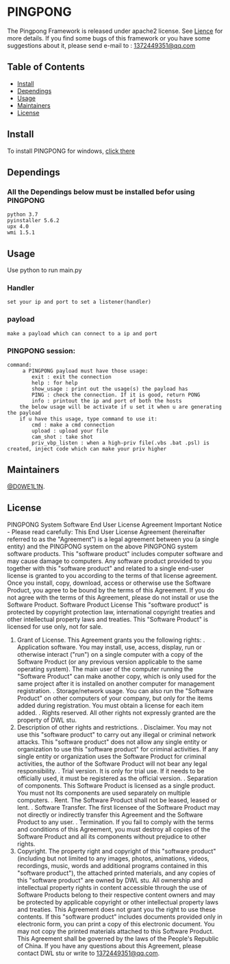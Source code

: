 # PINGPONG

The Pingpong Framework is released under apache2 license. See [Lience](https://github.com/DWL-stu/PINGPONG/edit/main/README.md) for more details.
If you find some bugs of this framework or you have some suggestions about it, please send e-mail to : 1372449351@qq.com

## Table of Contents

- [Install](#install)
- [Dependings](#Dependings)
- [Usage](#usage)
- [Maintainers](#maintainers)
- [License](#license)

## Install

To install PINGPONG for windows, [click there](https://github.com/DWL-stu/PINGPONG/releases)

## Dependings
  ### All the Dependings below must be installed befor using PINGPONG
    python 3.7
    pyinstaller 5.6.2
    upx 4.0
    wmi 1.5.1

## Usage

Use python to run main.py
  ### Handler
    set your ip and port to set a listener(handler)
  ### payload
    make a payload which can connect to a ip and port
  ### PINGPONG session:
    command:
         a PINGPONG payload must have those usage:
            exit : exit the connection
            help : for help
            show_usage : print out the usage(s) the payload has
            PING : check the connection. If it is good, return PONG
            info : printout the ip and port of both the hosts
        the below usage will be activate if u set it when u are generating the payload
        if u have this usage, type command to use it:
            cmd : make a cmd connection
            upload : upload your file
            cam_shot : take shot
            priv_vbp_listen : when a high-priv file(.vbs .bat .psl) is created, inject code which can make your priv higher   
        

## Maintainers

[@D0WE1L1N](https://github.com/Duweilin).


## License
PINGPONG System Software End User License Agreement
Important Notice - Please read carefully: This End User License Agreement (hereinafter referred to as the "Agreement") is a legal agreement between you (a single entity) and the PINGPONG system on the above PINGPONG system software products.
This "software product" includes computer software and may cause damage to computers. Any software product provided to you together with this "software product" and related to a single end-user license is granted to you according to the terms of that license agreement. Once you install, copy, download, access or otherwise use the Software Product, you agree to be bound by the terms of this Agreement. If you do not agree with the terms of this Agreement, please do not install or use the Software Product.
Software Product License
This "software product" is protected by copyright protection law, international copyright treaties and other intellectual property laws and treaties. This "Software Product" is licensed for use only, not for sale.
1. Grant of License. This Agreement grants you the following rights:
. Application software. You may install, use, access, display, run or otherwise interact ("run") on a single computer with a copy of the Software Product (or any previous version applicable to the same operating system). The main user of the computer running the "Software Product" can make another copy, which is only used for the same project after it is installed on another computer for management registration.
. Storage/network usage. You can also run the "Software Product" on other computers of your company, but only for the items added during registration. You must obtain a license for each item added.
. Rights reserved. All other rights not expressly granted are the property of DWL stu.
2. Description of other rights and restrictions.
. Disclaimer. You may not use this "software product" to carry out any illegal or criminal network attacks. This "software product" does not allow any single entity or organization to use this "software product" for criminal activities. If any single entity or organization uses the Software Product for criminal activities, the author of the Software Product will not bear any legal responsibility.
. Trial version. It is only for trial use. If it needs to be officially used, it must be registered as the official version.
. Separation of components. This Software Product is licensed as a single product. You must not
Its components are used separately on multiple computers.
. Rent. The Software Product shall not be leased, leased or lent.
. Software Transfer. The first licensee of the Software Product may not directly or indirectly transfer this Agreement and the Software Product to any user.
. Termination. If you fail to comply with the terms and conditions of this Agreement, you must destroy all copies of the Software Product and all its components without prejudice to other rights.
3. Copyright. The property right and copyright of this "software product" (including but not limited to any images, photos, animations, videos, recordings, music, words and additional programs contained in this "software product"), the attached printed materials, and any copies of this "software product" are owned by DWL stu. All ownership and intellectual property rights in content accessible through the use of Software Products belong to their respective content owners and may be protected by applicable copyright or other intellectual property laws and treaties.
This Agreement does not grant you the right to use these contents. If this "software product" includes documents provided only in electronic form, you can print a copy of this electronic document. You may not copy the printed materials attached to this Software Product.
This Agreement shall be governed by the laws of the People's Republic of China.
If you have any questions about this Agreement, please contact DWL stu or write to 1372449351@qq.com.
